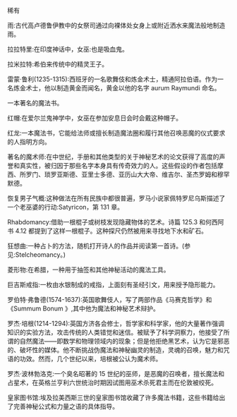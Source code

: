 <title>Dictionary of Magic</title> <link href="e9780806536989_css.css" rel="stylesheet" type="text/css"> 

稀有

雨:古代高卢德鲁伊教中的女祭司通过向裸体处女身上或附近洒水来魔法般地制造雨。

拉拉特里:在印度神话中，女巫:也是吸血鬼。

拉米拉特:希伯来传统中的精灵王子。

雷蒙·鲁利(1235-1315):西班牙的一名歌舞伎和炼金术士，精通阿拉伯语。作为一名炼金术士，他以制造黄金而闻名，黄金以他的名字 aurum Raymundi 命名。

一本著名的魔法书。

红帽:在爱尔兰鬼神学中，女巫在参加安息日会时会戴这种帽子。

红龙:一本魔法书，它能给法师或擅长制造魔法圈和履行其他召唤恶魔的仪式要求的人指明方向。

著名的魔术师:在中世纪，手册和其他类型的关于神秘艺术的论文获得了高度的声誉和真实性，被归因于那些名字本身具有传奇效力的人。这些假设的作者包括摩西、所罗门、琐罗亚斯德、亚里士多德、亚历山大大帝、维吉尔、圣杰罗姆和穆罕默德。

恢复男子气概:这种做法在所有民族中都很普遍，罗马小说家佩特罗尼乌斯描述了一个老巫婆的行动:Satyricon，第 131 章。

Rhabdomancy:借助一根棍子或树枝发现隐藏物体的艺术。诗篇 125.3 和何西阿书 4.12 都提到了这样一根棍子。这种探尺仍然被用来寻找地下水和矿石。

狂想曲:一种占卜的方法，随机打开诗人的作品并阅读第一首诗。(参见:Stelcheomancy。)

菱形物:在希腊，一种用于抽签和其他神秘活动的魔法工具。

巨吉斯戒指:一枚由水银制成的戒指，上面刻有圣经引文，用来授予隐形能力。

罗伯特·弗鲁德(1574-1637):英国歌舞伎人，写了两部作品《马赛克哲学》和《Summum Bonum 》,其中他为魔法和神秘艺术辩护。

罗杰·培根(1214-1294):英国方济各会修士，哲学家和科学家，他的大量著作强调知识的实验方法，攻击传统的人类错觉和迷信。被赋予了科学洞察力，他接受了所谓的自然魔法——即数学和物理领域内的现象；但是他拒绝黑艺术，认为它是邪恶的、破坏性的媒体。他不断挑战伪魔法和神秘幽灵的制造，灵魂的召唤，魅力和咒语的功效。然而，几个世纪以来，培根被公认为魔术师。

罗杰·波林勃洛克:一个臭名昭著的 15 世纪的巫师，是恶魔的召唤者，擅长魔法和占星术，在英格兰亨利六世统治时期因试图用巫术杀死君主而在伦敦被绞死。

皇家图书馆:埃及拉美西斯三世的皇家图书馆收藏了许多魔法书籍，这些书籍给出了完善神秘公式和力量之语的具体指导。